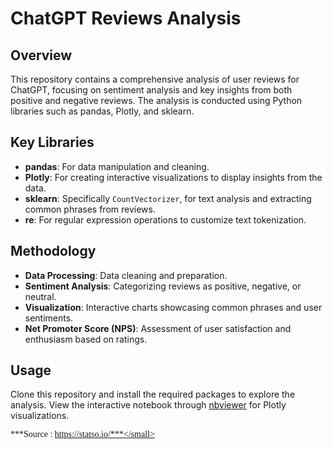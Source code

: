 # ChatGPT Reviews Analysis

## Overview 

This repository contains a comprehensive analysis of user reviews for ChatGPT, focusing on sentiment analysis and key insights from both positive and negative reviews. The analysis is conducted using Python libraries such as pandas, Plotly, and sklearn.

## Key Libraries

- **pandas**: For data manipulation and cleaning.
- **Plotly**: For creating interactive visualizations to display insights from the data.
- **sklearn**: Specifically `CountVectorizer`, for text analysis and extracting common phrases from reviews.
- **re**: For regular expression operations to customize text tokenization.

## Methodology

- **Data Processing**: Data cleaning and preparation.
- **Sentiment Analysis**: Categorizing reviews as positive, negative, or neutral.
- **Visualization**: Interactive charts showcasing common phrases and user sentiments.
- **Net Promoter Score (NPS)**: Assessment of user satisfaction and enthusiasm based on ratings.

## Usage

Clone this repository and install the required packages to explore the analysis. View the interactive notebook through [nbviewer](https://nbviewer.jupyter.org/) for Plotly visualizations.


<small style="font-family: 'Merriweather', serif; font-size:14px;">***Source : https://statso.io/***</small>
